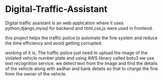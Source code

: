 # Digital-Traffic-Assistant

Digital traffic assistant is an web application where it uses python,django,mysql for backend and 
html,css,js were used in frontend.

this project helps the traffic police to automate the fine system and reduce the time efficiency and avoid getting corrupted.

working of it is, The traffic police just need to upload the image of the violated vehicle number plate
and using AWS library called boto3 we use text recognition service.
we detect text from the image and find the details of the vehicle along with aadhar and bank details so that to charge the fine
from the owner of the vehicle.
